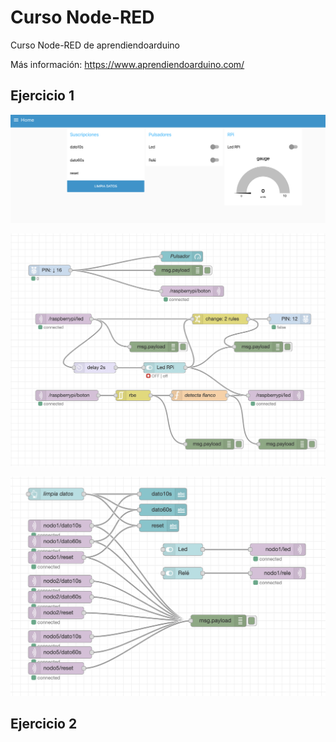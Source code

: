# Curso Node-RED
Curso Node-RED de aprendiendoarduino

Más información: https://www.aprendiendoarduino.com/

## Ejercicio 1
![dashboard1](04-Ejercicio%20Final/Ejercicio_1/Dashboard_1.png)

![dashboard1](04-Ejercicio%20Final/Ejercicio_1/Ejercicio_1-1.png)

![dashboard1](04-Ejercicio%20Final/Ejercicio_1/Ejercicio_1-2.png)

## Ejercicio 2
